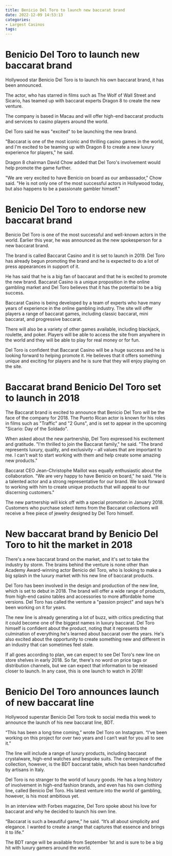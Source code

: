 ```yaml
---
title: Benicio Del Toro to launch new baccarat brand
date: 2022-12-09 14:53:13
categories:
- Largest Casinos
tags:
---
```



#  Benicio Del Toro to launch new baccarat brand

Hollywood star Benicio Del Toro is to launch his own baccarat brand, it has been announced.

The actor, who has starred in films such as The Wolf of Wall Street and Sicario, has teamed up with baccarat experts Dragon 8 to create the new venture.

The company is based in Macau and will offer high-end baccarat products and services to casino players around the world.

Del Toro said he was "excited" to be launching the new brand.

"Baccarat is one of the most iconic and thrilling casino games in the world, and I'm excited to be teaming up with Dragon 8 to create a new luxury experience for players," he said.

Dragon 8 chairman David Chow added that Del Toro's involvement would help promote the game further.

"We are very excited to have Benicio on board as our ambassador," Chow said. "He is not only one of the most successful actors in Hollywood today, but also happens to be a passionate gambler himself."

#  Benicio Del Toro to endorse new baccarat brand

Benicio Del Toro is one of the most successful and well-known actors in the world. Earlier this year, he was announced as the new spokesperson for a new baccarat brand.

The brand is called Baccarat Casino and it is set to launch in 2019. Del Toro has already begun promoting the brand and he is expected to do a lot of press appearances in support of it.

He has said that he is a big fan of baccarat and that he is excited to promote the new brand. Baccarat Casino is a unique proposition in the online gambling market and Del Toro believes that it has the potential to be a big success.

Baccarat Casino is being developed by a team of experts who have many years of experience in the online gambling industry. The site will offer players a range of baccarat games, including classic baccarat, mini baccarat, and progressive baccarat.

There will also be a variety of other games available, including blackjack, roulette, and poker. Players will be able to access the site from anywhere in the world and they will be able to play for real money or for fun.

Del Toro is confident that Baccarat Casino will be a huge success and he is looking forward to helping promote it. He believes that it offers something unique and exciting for players and he is sure that they will enjoy playing on the site.

#  Baccarat brand Benicio Del Toro set to launch in 2018

The Baccarat brand is excited to announce that Benicio Del Toro will be the face of the company for 2018. The Puerto Rican actor is known for his roles in films such as "Traffic" and "2 Guns", and is set to appear in the upcoming "Sicario: Day of the Soldado".

When asked about the new partnership, Del Toro expressed his excitement and gratitude. "I'm thrilled to join the Baccarat family," he said. "The brand represents luxury, quality, and exclusivity – all values that are important to me. I can't wait to start working with them and help create some amazing new products."

Baccarat CEO Jean-Christophe Maillot was equally enthusiastic about the collaboration. "We are very happy to have Benicio on board," he said. "He is a talented actor and a strong representative for our brand. We look forward to working with him to create unique products that will appeal to our discerning customers."

The new partnership will kick off with a special promotion in January 2018. Customers who purchase select items from the Baccarat collections will receive a free piece of jewelry designed by Del Toro himself.

#  New baccarat brand by Benicio Del Toro to hit the market in 2018

There's a new baccarat brand on the market, and it's set to take the industry by storm. The brains behind the venture is none other than Academy Award-winning actor Benicio del Toro, who is looking to make a big splash in the luxury market with his new line of baccarat products.

Del Toro has been involved in the design and production of the new line, which is set to debut in 2018. The brand will offer a wide range of products, from high-end casino tables and accessories to more affordable home versions. Del Toro has called the venture a "passion project" and says he's been working on it for years.

The new line is already generating a lot of buzz, with critics predicting that it could become one of the biggest names in luxury baccarat. Del Toro himself is confident about the product, noting that it represents the culmination of everything he's learned about baccarat over the years. He's also excited about the opportunity to create something new and different in an industry that can sometimes feel stale.

If all goes according to plan, we can expect to see Del Toro's new line on store shelves in early 2018. So far, there's no word on price tags or distribution channels, but we can expect that information to be released closer to launch. In any case, this is one launch to watch in 2018!

#  Benicio Del Toro announces launch of new baccarat line

Hollywood superstar Benicio Del Toro took to social media this week to announce the launch of his new baccarat line, BDT.

“This has been a long time coming,” wrote Del Toro on Instagram. “I’ve been working on this project for over two years and I can’t wait for you all to see it.”

The line will include a range of luxury products, including baccarat crystalware, high-end watches and bespoke suits. The centerpiece of the collection, however, is the BDT baccarat table, which has been handcrafted by artisans in Italy.

Del Toro is no stranger to the world of luxury goods. He has a long history of involvement in high-end fashion brands, and even has his own clothing line, called Benicio Del Toro. His latest venture into the world of gambling, however, is his most ambitious yet.

In an interview with Forbes magazine, Del Toro spoke about his love for baccarat and why he decided to launch his own line.

“Baccarat is such a beautiful game,” he said. “It’s all about simplicity and elegance. I wanted to create a range that captures that essence and brings it to life.”

The BDT range will be available from September 1st and is sure to be a big hit with luxury gamers around the world.
